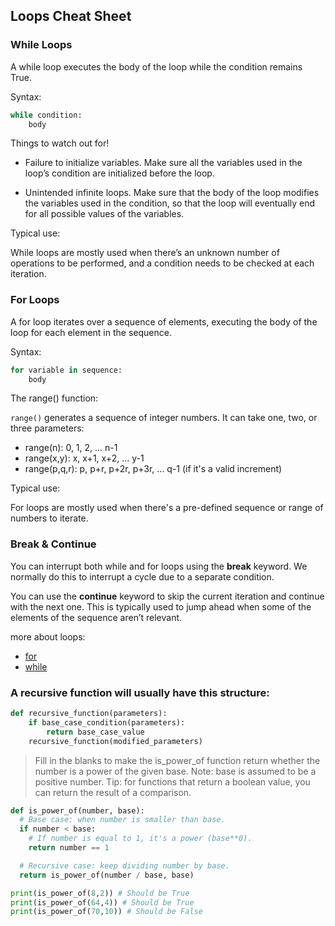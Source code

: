 ## Loops Cheat Sheet

### While Loops
A while loop executes the body of the loop while the condition remains True.

Syntax:
```python
while condition:
    body
```
Things to watch out for!

* Failure to initialize variables. Make sure all the variables used in the loop’s condition  are initialized before the loop.

* Unintended infinite loops. Make sure that the body of the loop modifies the variables used in the condition, so that the loop will eventually end for all possible values of the variables.

 Typical use:

While loops are mostly used when there’s an unknown number of operations to be performed, and a condition needs to be checked at each iteration.

### For Loops
A for loop iterates over a sequence of elements, executing the body of the loop for each element in the sequence.

Syntax:
```py
for variable in sequence:
    body
```
The range() function:

`range()` generates a sequence of integer numbers. It can take one, two, or three parameters:

* range(n): 0, 1, 2, ... n-1
* range(x,y): x, x+1, x+2, ... y-1
* range(p,q,r): p, p+r, p+2r, p+3r, ... q-1 (if it's a valid increment)

Typical use:

For loops are mostly used when there's a pre-defined sequence or range of numbers to iterate.

### Break & Continue
You can interrupt both while and for loops using the **break** keyword. We normally do this to interrupt a cycle due to a separate condition.

You can use the **continue** keyword to skip the current iteration and continue with the next one. This is typically used to jump ahead when some of the elements of the sequence aren’t relevant.

more about loops: 
* [for](https://wiki.python.org/moin/ForLoop)
* [while](https://wiki.python.org/moin/WhileLoop)


### A recursive function will usually have this structure:
```python
def recursive_function(parameters):
    if base_case_condition(parameters):
        return base_case_value
    recursive_function(modified_parameters)
```

>Fill in the blanks to make the is_power_of function return whether the number is a power of the given base. Note: base is assumed to be a positive number. Tip: for functions that return a boolean value, you can return the result of a comparison.

```py
def is_power_of(number, base):
  # Base case: when number is smaller than base.
  if number < base:
    # If number is equal to 1, it's a power (base**0).
    return number == 1

  # Recursive case: keep dividing number by base.
  return is_power_of(number / base, base)

print(is_power_of(8,2)) # Should be True
print(is_power_of(64,4)) # Should be True
print(is_power_of(70,10)) # Should be False
```